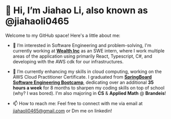 # 👋 Hi, I’m Jiahao Li, also known as @jiahaoli0465

Welcome to my GitHub space! Here's a little about me:

- 👀 I’m interested in Software Engineering and problem-solving, I'm currently working at [**Wealth Inc**](https://www.wealth.com) as an SWE intern, where I work multiple areas of the application using primarily React, Typescript, C#, and developing with the AWS cdk for our infrastructures.

- 🌱 I’m currently enhancing my skills in cloud computing, working on the AWS Cloud Practitioner Certificate. I graduated from [**SpringBoard Software Engineering Bootcamp**](https://www.springboard.com/landing/software-engineering-career-track), dedicating over an additional **35 hours a week** for 8 months to sharpen my coding skills on top of school (why? I was bored). I'm also majoring in **CS** & **Applied Math** @ **Brandeis**!

- 📫 How to reach me: Feel free to connect with me via email at jiahaoli0465@gmail.com or Dm me on linkedin!


